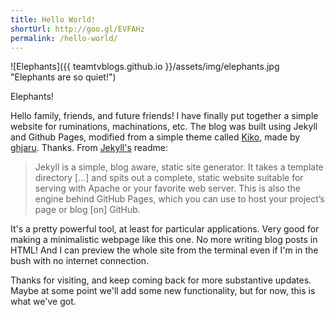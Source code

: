 ```yaml
---
title: Hello World!
shortUrl: http://goo.gl/EVFAHz
permalink: /hello-world/
---
```


![Elephants]({{ teamtvblogs.github.io }}/assets/img/elephants.jpg "Elephants are so quiet!")

<p class="lead">Elephants!</p>

Hello family, friends, and future friends! I have finally put together a simple website for ruminations, machinations, etc. The blog was built using Jekyll and Github Pages, modified from a simple theme called <a href="http://github.com/gfjaru/Kiko">Kiko</a>, made by <a href="https://twitter.com/gfjaru">ghjaru</a>. Thanks. From <a href="http://jekyllrb.com">Jekyll's</a> readme:

> Jekyll is a simple, blog aware, static site generator. It takes a template directory [...] and spits out a complete, static website suitable for serving with Apache or your favorite web server. This is also the engine behind GitHub Pages, which you can use to host your project’s page or blog [on] GitHub.

It's a pretty powerful tool, at least for particular applications. Very good for making a minimalistic webpage like this one. No more writing blog posts in HTML! And I can preview the whole site from the terminal even if I'm in the bush with no internet connection.

Thanks for visiting, and keep coming back for more substantive updates. Maybe at some point we'll add some new functionality, but for now, this is what we've got.

